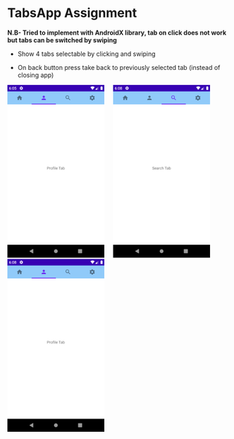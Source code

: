 # TabsApp Assignment  

**N.B- Tried to implement with AndroidX library, tab on click does not work but tabs can be switched by swiping**

- Show 4 tabs selectable by clicking and swiping  

- On back button press take back to previously selected tab (instead of closing app)

![tab-1](./screenshots/tab1.png)&nbsp;&nbsp;&nbsp;&nbsp;&nbsp;![tab-2](./screenshots/tab2.png)&nbsp;&nbsp;&nbsp;&nbsp;&nbsp;![tab-1](./screenshots/back_to_tab1.png)